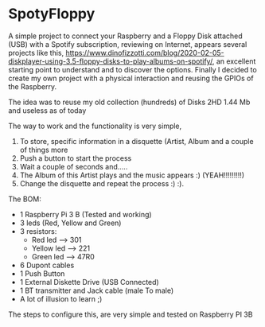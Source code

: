 # SpotyFloppy
A simple project to connect your Raspberry and a Floppy Disk attached (USB) with a Spotify subscription, reviewing on Internet, appears several projects like this, https://www.dinofizzotti.com/blog/2020-02-05-diskplayer-using-3.5-floppy-disks-to-play-albums-on-spotify/, an excellent starting point to understand and to discover the options.
Finally I decided to create my own project with a physical interaction and reusing the GPIOs of the Raspberry.

The idea was to reuse my old collection (hundreds) of Disks 2HD 1.44 Mb and useless as of today

The way to work and the functionality is very simple, 
 1. To store, specific information in a disquette (Artist, Album and a couple of things more
 2. Push a button to start the process
 3. Wait a couple of seconds and.....
 4. The Album of this Artist plays and the music appears :) (YEAH!!!!!!!!!)
 5. Change the disquette and repeat the process :) :).

    
The BOM:
 - 1 Raspberry Pi 3 B (Tested and working) 
 - 3 leds (Red, Yellow and Green) 
 - 3 resistors: 
	 - Red led --> 301 
	 - Yellow led --> 221 
	 - Green led --> 47R0 
 - 6 Dupont cables 
 - 1 Push Button 
 - 1 External Diskette Drive (USB Connected) 
 - 1 BT transmitter and Jack cable (male To male) 
 - A lot of illusion to learn ;)

The steps to configure this, are very simple and tested on Raspberry PI 3B
